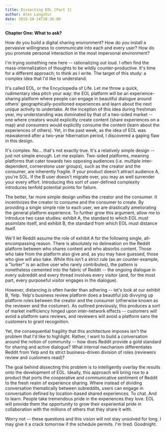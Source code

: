 ```yaml
---
title: Dissecting EOL [Part 1]
author: Alex Langshur
date: 2019-10-14T20:36:00
---
```


**Chapter One: What to ask?**

How do you build a digital sharing environment?
How do you install a pervasive willingness to communicate into each and every user?
How do you promote personal interaction in the most impersonal environment? 

I'm trying something new here -- rationalizing out loud. I often find the mass-internalization of thoughts to be wildly counter-productive. It's time for a different approach; to think as I write. The target of this study: a complex idea that I'd like to understand. 

It's called EOL, or the Encyclopedia of Life. Let me throw a quick, rudimentary idea pitch your way: the EOL platform will be an experience-sharing platform where people can engage in beautiful dialogue around others' geographically-positioned experiences and learn about the next unique activity to undertake. At the inception of this idea during freshman year, my understanding was dominated by that of a two-sided market -- one where creators would explicitly create content (share experiences on a map) and consumers would explicitly consume the content (learn about the experiences of others). Yet, in the past week, as the idea of EOL was reawakened after a two-year hibernation period, I discovered a gaping flaw in this design. 

It's complex. No... that's not exactly true. It's a relatively simple design -- just not simple enough. Let me explain. Two-sided platforms, meaning platforms that cater towards two opposing audiences (i.e. multiple inter-dependent, cornerstone user groups), such as the creator and the consumer, are inherently fragile. If your product doesn't attract audience A, you're SOL. If the B user doesn't migrate over, you may as well surrender your every effort. Introducing this sort of user-defined complexity introduces tenfold potential points for failure.  

The better, far more simple design unifies the creator and the consumer. It incentivizes the creator to consume and the consumer to create. By providing a single simple role to each user, we are drastically ameliorating the general platform experience. To further grow this argument, allow me to introduce two case studies: exhibit A, the standard to which EOL must assimilate itself, and exhibit B, the standard from which EOL must distance itself. 

We'll let Reddit assume the role of exhibit A for the following single, all-encompassing reason. There is absolutely no delineation on the Reddit platform between who shares content and who absorbs content. Those who take from the platform also give and, as you may have guessed, those who give will also take. While this isn't a strict rule (as an counter-example, a "lurker" is an active user who rarely contributes), the pattern is nonetheless cemented into the fabric of Reddit -- the ongoing dialogue in every subreddit and every thread involves every visitor (and, for the most part, every purposeful visitor engages in the dialogue).

However, distancing is often harder than adhering -- let's look at our exhibit B, Yelp. Yelp's business review platform does a beautiful job divvying up platform roles between the creator and the consumer (otherwise known as the reviewer and the costumer). As outlined previously, this produces a sort of market inefficiency hinged upon inter-network effects -- customers will avoid a platform sans reviews, and reviewers will avoid a platform sans the customers to grant recognition. 

Yet, the consequential fragility that this architecture imposes isn't the problem that I'd like to highlight. Rather, I want to build a conversation around the notion of community -- how does Reddit provide a gold standard for sharing and active dialogue? What internal mechanism differentiates Reddit from Yelp and its strict business-driven division of roles (reviewers review and customers read)? 

The goal behind dissecting this problem is to intelligently overlay the results onto the development of EOL. Ideally, this approach will bring rise to a product that ports the cooperative and communicative sentiment of Reddit to the fresh realm of experience sharing. Where instead of dividing conversation thematically between subreddits, users can engage in conversation defined by location-based shared experiences. To chat. And to learn. People take tremendous pride in the experiences they love. EOL will provide them the opportunity to grow their experiential pride in collaboration with the millions of others that they share it with.

Worry not -- these questions and this vision will not stay unsolved for long. I may give it a crack tomorrow if the schedule permits. I'm tired. Goodnight.
